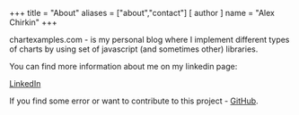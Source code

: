 +++
title = "About"
aliases = ["about","contact"]
[ author ]
  name = "Alex Chirkin"
+++

chartexamples.com - is my personal blog where I implement different types of charts by using set of javascript (and sometimes other) libraries.

You can find more information about me on my linkedin page:

[LinkedIn](https://www.linkedin.com/in/aleksandr-chirkin-a5413b13b/)


If you find some error or want to contribute to this project - [GitHub](https://github.com/b0000ring/chart-examples).